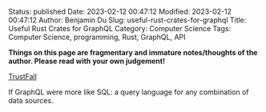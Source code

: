 Status: published
Date: 2023-02-12 00:47:12
Modified: 2023-02-12 00:47:12
Author: Benjamin Du
Slug: useful-rust-crates-for-graphql
Title: Useful Rust Crates for GraphQL
Category: Computer Science
Tags: Computer Science, programming, Rust, GraphQL, API

**Things on this page are fragmentary and immature notes/thoughts of the author. Please read with your own judgement!**

[TrustFall](https://github.com/obi1kenobi/trustfall)

If GraphQL were more like SQL: a query language for any combination of data sources.



